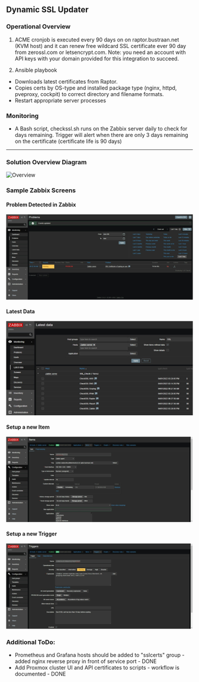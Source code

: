 ## Dynamic SSL Updater

### Operational Overview
1. ACME cronjob is executed every 90 days on on raptor.bustraan.net (KVM host) and it can renew free wildcard SSL certificate ever 90 day from zerossl.com or letsencrypt.com. Note: you need an account with API keys with your domain provided for this integration to succeed.

2. Ansible playbook 
  - Downloads latest certificates from Raptor.
  - Copies certs by OS-type and installed package type (nginx, httpd, pveproxy, cockpit) to correct directory and filename formats. 
  - Restart appropriate server processes

### Monitoring
* A Bash script, checkssl.sh runs on the Zabbix server daily to check for days remaining. Trigger will alert when there are only 3 days remaining on the certificate (certificate life is 90 days)
---
### Solution Overview Diagram
![Overview](images/Dyn-SSL-Overview.jpeg)
### Sample Zabbix Screens
#### Problem Detected in Zabbix
![Problem Detected](images/ssl_problem.jpeg)
#### Latest Data
![Latest Data](images/ssl_items.jpeg)
#### Setup a new Item
![Setup Item](images/ssl_single_item_setup.jpeg)
#### Setup a new Trigger
![Setup Trigger](images/ssl_single_trigger_setup.jpeg)

### Additional ToDo:
* Prometheus and Grafana hosts should be added to "sslcerts" group - added nginx reverse proxy in front of service port - DONE
* Add Proxmox cluster UI and API certificates to scripts - workflow is documented - DONE
